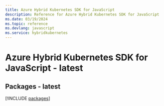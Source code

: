 ```yaml
---
title: Azure Hybrid Kubernetes SDK for JavaScript
description: Reference for Azure Hybrid Kubernetes SDK for JavaScript
ms.date: 03/19/2024
ms.topic: reference
ms.devlang: javascript
ms.service: hybridkubernetes
---
```

# Azure Hybrid Kubernetes SDK for JavaScript - latest
## Packages - latest
[!INCLUDE [packages](hybrid-kubernetes-index.md)]